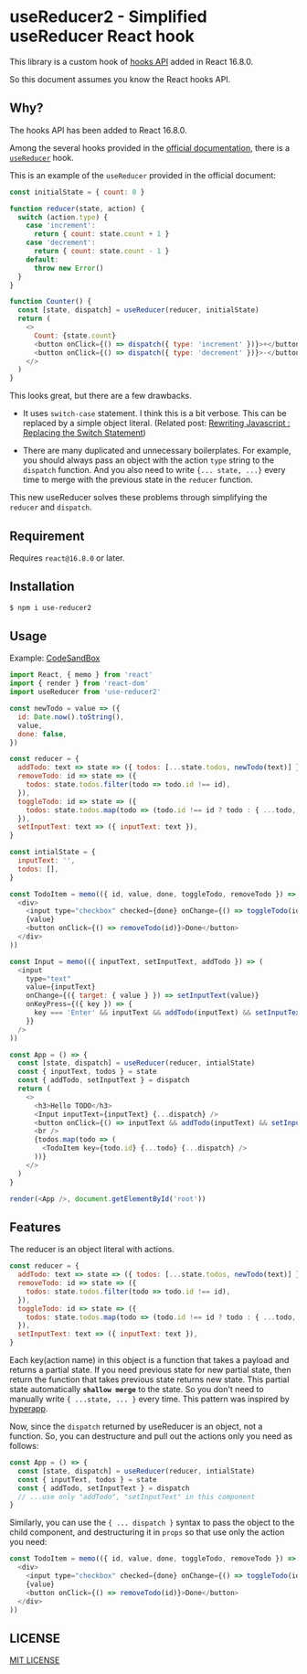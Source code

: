 # useReducer2 - Simplified useReducer React hook

This library is a custom hook of [hooks API](https://reactjs.org/docs/hooks-intro.html) added in React 16.8.0.

So this document assumes you know the React hooks API.

## Why?

The hooks API has been added to React 16.8.0.

Among the several hooks provided in the [official documentation](https://reactjs.org/docs/hooks-reference.html), there is a [`useReducer`](https://reactjs.org/docs/hooks-reference.html#usereducer) hook.

This is an example of the `useReducer` provided in the official document:

```js
const initialState = { count: 0 }

function reducer(state, action) {
  switch (action.type) {
    case 'increment':
      return { count: state.count + 1 }
    case 'decrement':
      return { count: state.count - 1 }
    default:
      throw new Error()
  }
}

function Counter() {
  const [state, dispatch] = useReducer(reducer, initialState)
  return (
    <>
      Count: {state.count}
      <button onClick={() => dispatch({ type: 'increment' })}>+</button>
      <button onClick={() => dispatch({ type: 'decrement' })}>-</button>
    </>
  )
}
```

This looks great, but there are a few drawbacks.

- It uses `switch-case` statement. I think this is a bit verbose. This can be replaced by a simple object literal. (Related post: [Rewriting Javascript : Replacing the Switch Statement](https://medium.com/chrisburgin/rewriting-javascript-replacing-the-switch-statement-cfff707cf045))

- There are many duplicated and unnecessary boilerplates. For example, you should always pass an object with the action `type` string to the `dispatch` function. And you also need to write `{... state, ...}` every time to merge with the previous state in the `reducer` function.

This new useReducer solves these problems through simplifying the `reducer` and `dispatch`.

## Requirement

Requires `react@16.8.0` or later.

## Installation

```sh
$ npm i use-reducer2
```

## Usage

Example: [CodeSandBox](https://codesandbox.io/s/simple-todo-app-with-usereducer2-dgx09)

```js
import React, { memo } from 'react'
import { render } from 'react-dom'
import useReducer from 'use-reducer2'

const newTodo = value => ({
  id: Date.now().toString(),
  value,
  done: false,
})

const reducer = {
  addTodo: text => state => ({ todos: [...state.todos, newTodo(text)] }),
  removeTodo: id => state => ({
    todos: state.todos.filter(todo => todo.id !== id),
  }),
  toggleTodo: id => state => ({
    todos: state.todos.map(todo => (todo.id !== id ? todo : { ...todo, done: !todo.done })),
  }),
  setInputText: text => ({ inputText: text }),
}

const intialState = {
  inputText: '',
  todos: [],
}

const TodoItem = memo(({ id, value, done, toggleTodo, removeTodo }) => (
  <div>
    <input type="checkbox" checked={done} onChange={() => toggleTodo(id)} />
    {value}
    <button onClick={() => removeTodo(id)}>Done</button>
  </div>
))

const Input = memo(({ inputText, setInputText, addTodo }) => (
  <input
    type="text"
    value={inputText}
    onChange={({ target: { value } }) => setInputText(value)}
    onKeyPress={({ key }) => {
      key === 'Enter' && inputText && addTodo(inputText) && setInputText('')
    }}
  />
))

const App = () => {
  const [state, dispatch] = useReducer(reducer, intialState)
  const { inputText, todos } = state
  const { addTodo, setInputText } = dispatch
  return (
    <>
      <h3>Hello TODO</h3>
      <Input inputText={inputText} {...dispatch} />
      <button onClick={() => inputText && addTodo(inputText) && setInputText('')}>Add</button>
      <br />
      {todos.map(todo => (
        <TodoItem key={todo.id} {...todo} {...dispatch} />
      ))}
    </>
  )
}

render(<App />, document.getElementById('root'))
```

## Features

The reducer is an object literal with actions.

```js
const reducer = {
  addTodo: text => state => ({ todos: [...state.todos, newTodo(text)] }),
  removeTodo: id => state => ({
    todos: state.todos.filter(todo => todo.id !== id),
  }),
  toggleTodo: id => state => ({
    todos: state.todos.map(todo => (todo.id !== id ? todo : { ...todo, done: !todo.done })),
  }),
  setInputText: text => ({ inputText: text }),
}
```

Each key(action name) in this object is a function that takes a payload and returns a partial state.
If you need previous state for new partial state, then return the function that takes previous state returns new state.
This partial state automatically **`shallow merge`** to the state.
So you don't need to manually write `{ ...state, ... }` every time.
This pattern was inspired by [hyperapp](https://github.com/jorgebucaran/hyperapp).

Now, since the `dispatch` returned by useReducer is an object, not a function.
So, you can destructure and pull out the actions only you need as follows:

```js
const App = () => {
  const [state, dispatch] = useReducer(reducer, intialState)
  const { inputText, todos } = state
  const { addTodo, setInputText } = dispatch
  // ...use only "addTodo", "setInputText" in this component
}
```

Similarly, you can use the `{ ... dispatch }` syntax to pass the object to the child component, and destructuring it in `props` so that use only the action you need:

```js
const TodoItem = memo(({ id, value, done, toggleTodo, removeTodo }) => (
  <div>
    <input type="checkbox" checked={done} onChange={() => toggleTodo(id)} />
    {value}
    <button onClick={() => removeTodo(id)}>Done</button>
  </div>
))
```

## LICENSE

[MIT LICENSE](./LICENSE.md)
